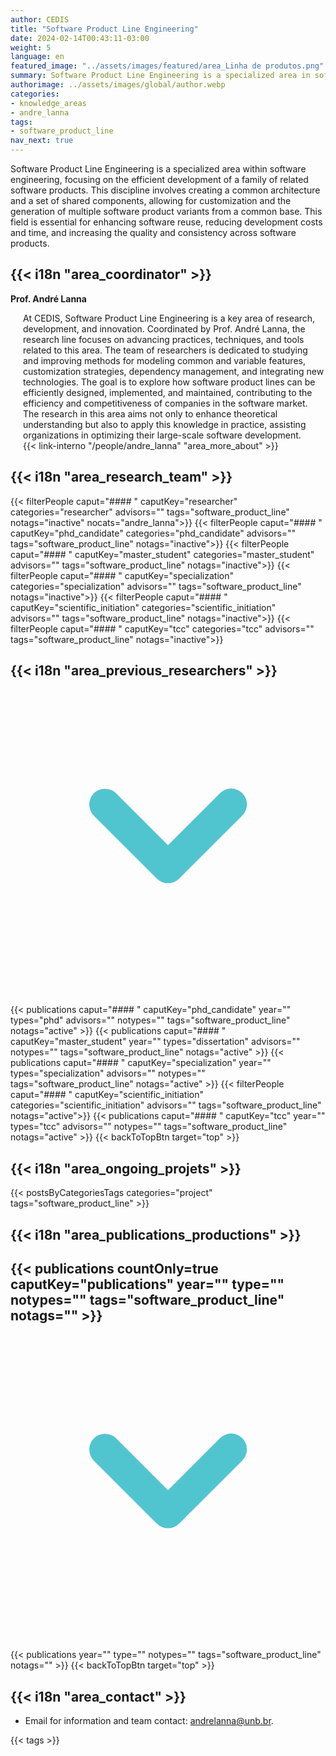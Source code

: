 ```yaml
---
author: CEDIS
title: "Software Product Line Engineering"
date: 2024-02-14T00:43:11-03:00
weight: 5
language: en
featured_image: "../assets/images/featured/area_Linha de produtos.png"
summary: Software Product Line Engineering is a specialized area in software engineering focusing on the efficient development of a family of related software products. 
authorimage: ../assets/images/global/author.webp
categories:
- knowledge_areas
- andre_lanna
tags: 
- software_product_line
nav_next: true
---
```

<div id="top"></div>

Software Product Line Engineering is a specialized area within software engineering, focusing on the efficient development of a family of related software products. This discipline involves creating a common architecture and a set of shared components, allowing for customization and the generation of multiple software product variants from a common base. This field is essential for enhancing software reuse, reducing development costs and time, and increasing the quality and consistency across software products.

## {{< i18n "area_coordinator" >}}
**Prof. André Lanna**
<div style="margin-left: 20px;">
At CEDIS, Software Product Line Engineering is a key area of research, development, and innovation. Coordinated by Prof. André Lanna, the research line focuses on advancing practices, techniques, and tools related to this area. The team of researchers is dedicated to studying and improving methods for modeling common and variable features, customization strategies, dependency management, and integrating new technologies. The goal is to explore how software product lines can be efficiently designed, implemented, and maintained, contributing to the efficiency and competitiveness of companies in the software market. The research in this area aims not only to enhance theoretical understanding but also to apply this knowledge in practice, assisting organizations in optimizing their large-scale software development.
<br>
{{< link-interno "/people/andre_lanna" "area_more_about" >}}
</div>

## {{< i18n "area_research_team" >}}

{{< filterPeople caput="#### " caputKey="researcher" categories="researcher" advisors="" tags="software_product_line" notags="inactive" nocats="andre_lanna">}}
{{< filterPeople caput="#### " caputKey="phd_candidate" categories="phd_candidate" advisors="" tags="software_product_line" notags="inactive">}}
{{< filterPeople caput="#### " caputKey="master_student" categories="master_student" advisors="" tags="software_product_line" notags="inactive">}}
{{< filterPeople caput="#### " caputKey="specialization" categories="specialization" advisors="" tags="software_product_line" notags="inactive">}}
{{< filterPeople caput="#### " caputKey="scientific_initiation" categories="scientific_initiation" advisors="" tags="software_product_line" notags="inactive">}}
{{< filterPeople caput="#### " caputKey="tcc" categories="tcc" advisors="" tags="software_product_line" notags="inactive">}}

<div id="previous-collaborators" x-data="{ showPrevious: false }">
    <h2 id="former-collaborators-title" @click="showPrevious = !showPrevious" class="text-xl font-bold mb-2 cursor-pointer flex items-center text-primary-900">
      {{< i18n "area_previous_researchers" >}}
      <svg :class="{'rotate-0': !showPrevious, 'rotate-180': showPrevious}" class="ml-2 h-5 w-5 transform transition-transform duration-200" xmlns="http://www.w3.org/2000/svg" viewBox="0 0 20 20" fill="#51C5CF"><path fill-rule="evenodd" d="M5.293 7.293a1 1 0 011.414 0L10 10.586l3.293-3.293a1 1 0 111.414 1.414l-4 4a1 1 0 01-1.414 0l-4-4a1 1 0 010-1.414z" clip-rule="evenodd" /></svg>
    </h2>
    <div x-show="showPrevious" x-cloak>
    {{< publications caput="#### " caputKey="phd_candidate"  year="" types="phd" advisors="" notypes="" tags="software_product_line" notags="active" >}}
    {{< publications caput="#### " caputKey="master_student" year="" types="dissertation" advisors="" notypes="" tags="software_product_line" notags="active" >}}
    {{< publications caput="#### " caputKey="specialization" year="" types="specialization" advisors="" notypes="" tags="software_product_line" notags="active" >}}
    {{< filterPeople caput="#### " caputKey="scientific_initiation" categories="scientific_initiation" advisors="" tags="software_product_line" notags="active">}}
    {{< publications caput="#### " caputKey="tcc" year="" types="tcc" advisors="" notypes="" tags="software_product_line" notags="active" >}}
    {{< backToTopBtn target="top" >}}
    </div>
  </div>

## {{< i18n "area_ongoing_projets" >}}

{{< postsByCategoriesTags categories="project" tags="software_product_line" >}}


## {{< i18n "area_publications_productions" >}}

<div id="npublications-section" x-data="{ showPublications: false }">
    <h2 id="npublications-title" @click="showPublications = !showPublications" class="text-xl font-bold mb-2 cursor-pointer flex items-center text-primary-900">
      {{< publications countOnly=true caputKey="publications" year="" type="" notypes="" tags="software_product_line" notags="" >}}
      <svg :class="{'rotate-0': !showPublications, 'rotate-180': showPublications}" class="ml-2 h-5 w-5 transform transition-transform duration-200" xmlns="http://www.w3.org/2000/svg" viewBox="0 0 20 20" fill="#51C5CF"><path fill-rule="evenodd" d="M5.293 7.293a1 1 0 011.414 0L10 10.586l3.293-3.293a1 1 0 111.414 1.414l-4 4a1 1 0 01-1.414 0l-4-4a1 1 0 010-1.414z" clip-rule="evenodd" /></svg>
    </h2>
    <div x-show="showPublications" x-cloak>
      {{< publications year="" type="" notypes="" tags="software_product_line" notags="" >}} 
      {{< backToTopBtn target="top" >}}
    </div>
</div>

## {{< i18n "area_contact" >}}
- Email for information and team contact: [andrelanna@unb.br](mailto:andrelanna@unb.br).

{{< tags >}}